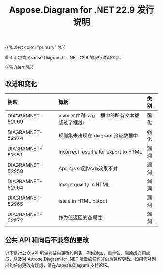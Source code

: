 ﻿---
title: Aspose.Diagram for .NET 22.9 发行说明
type: docs
weight: 19
url: /zh/net/aspose-diagram-for-net-22-9-release-notes/
---
{{% alert color="primary" %}} 

此页面包含 Aspose.Diagram for .NET 22.9 的发行说明信息。

{{% /alert %}} 
## **改进和变化**

|**钥匙**|**概括**|**类别**|
|:- |:- |:- |
|DIAGRAMNET-52969|vsdx 文件到 svg - 框中的所有文本都超过了框线。|强化|
|DIAGRAMNET-52974|规则集未出现在 diagram 验证数据中|强化|
|DIAGRAMNET-52951|Incorrect result after export to HTML|漏洞|
|DIAGRAMNET-52958|App:存vsd到Vsdx效果不对|漏洞|
|DIAGRAMNET-52964|Image quality in HTML|漏洞|
|DIAGRAMNET-52965|Issue in HTML output|漏洞|
|DIAGRAMNET-52972|作为值返回的空属性|漏洞|

## **公共 API 和向后不兼容的更改**
以下是对公众 API 所做的任何更改的列表，例如添加、重命名、删除或弃用成员，以及对 Aspose.Diagram for .NET 所做的任何非向后兼容更改。如果您对列出的任何更改有疑虑，请在Aspose.Diagram 支持论坛。